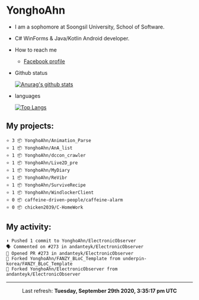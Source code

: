 # YonghoAhn
- I am a sophomore at Soongsil University, School of Software.
- C# WinForms & Java/Kotlin Android developer.

- How to reach me
  - [Facebook profile](https://www.facebook.com/misakamoe)
- Github status

  [![Anurag's github stats](https://github-readme-stats.vercel.app/api?username=yonghoahn)](https://github.com/anuraghazra/github-readme-stats)
- languages

  [![Top Langs](https://github-readme-stats.vercel.app/api/top-langs/?username=yonghoahn)](https://github.com/anuraghazra/github-readme-stats)

## My projects:

```
⭐️ 3 📦 YonghoAhn/Animation_Parse
⭐️ 1 📦 YonghoAhn/AnA_list
⭐️ 1 📦 YonghoAhn/dccon_crawler
⭐️ 1 📦 YonghoAhn/Live2D_pre
⭐️ 1 📦 YonghoAhn/MyDiary
⭐️ 1 📦 YonghoAhn/ReVibr
⭐️ 1 📦 YonghoAhn/SurviveRecipe
⭐️ 1 📦 YonghoAhn/WindlockerClient
⭐️ 0 📦 caffeine-driven-people/caffeine-alarm
⭐️ 0 📦 chicken2039/C-HomeWork
```

## My activity:

```
⬆️ Pushed 1 commit to YonghoAhn/ElectronicObserver
🗣 Commented on #273 in andanteyk/ElectronicObserver
💪 Opened PR #273 in andanteyk/ElectronicObserver
🍴 Forked YonghoAhn/FANZY_BLoC_Template from underpin-korea/FANZY_BLoC_Template
🍴 Forked YonghoAhn/ElectronicObserver from andanteyk/ElectronicObserver
```

------------
<p align="center">Last refresh: <b>Tuesday, September 29th 2020, 3:35:17 pm UTC</b></p>
